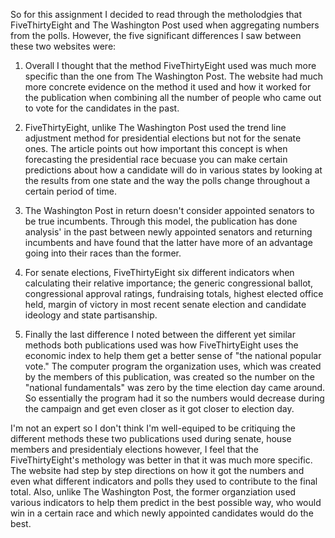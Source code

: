 So for this assignment I decided to read through the metholodgies that FiveThirtyEight and The Washington Post used when aggregating numbers from the polls. However, the five significant differences I saw between these two websites were:

1. Overall I thought that the method FiveThirtyEight used was much more specific than the one from The Washington Post. The website had much more concrete evidence on the method it used and how it worked for the publication when combining all the number of people who came out to vote for the candidates in the past.

2. FiveThirtyEight, unlike The Washington Post used the trend line adjustment method for presidential elections but not for the senate ones. The article points out how important this concept is when forecasting the presidential race becuase you can make certain predictions about how a candidate will do in various states by looking at the results from one state and the way the polls change throughout a certain period of time.

3. The Washington Post in return doesn't consider appointed senators to be true incumbents. Through this model, the publication has done analysis' in the past between newly appointed senators and returning incumbents and have found that the latter have more of an advantage going into their races than the former. 

4. For senate elections, FiveThirtyEight six different indicators when calculating their relative importance; the generic congressional ballot, congressional approval ratings, fundraising totals, highest elected office held, margin of victory in most recent senate election and candidate ideology and state partisanship.

5. Finally the last difference I noted between the different yet similar methods both publications used was how FiveThirtyEight uses the economic index to help them get a better sense of "the national popular vote." The computer program the organization uses, which was created by the members of this publication, was created so the number on the "national fundamentals" was zero by the time election day came around. So essentially the program had it so the numbers would decrease during the campaign and get even closer as it got closer to election day. 


I'm not an expert so I don't think I'm well-equiped to be critiquing the different methods these two publications used during senate, house members and presidentialy elections however, I feel that the FiveThirtyEight's methology was better in that it was much more specific. The website had step by step directions on how it got the numbers and even what different indicators and polls they used to contribute to the final total. Also, unlike The Washington Post, the former organziation used various indicators to help them predict in the best possible way, who would win in a certain race and which newly appointed candidates would do the best. 
